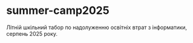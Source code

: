 # summer-camp2025
Літній шкільний табор по надолуженню освітніх втрат з інформатики, серпень 2025 року.
